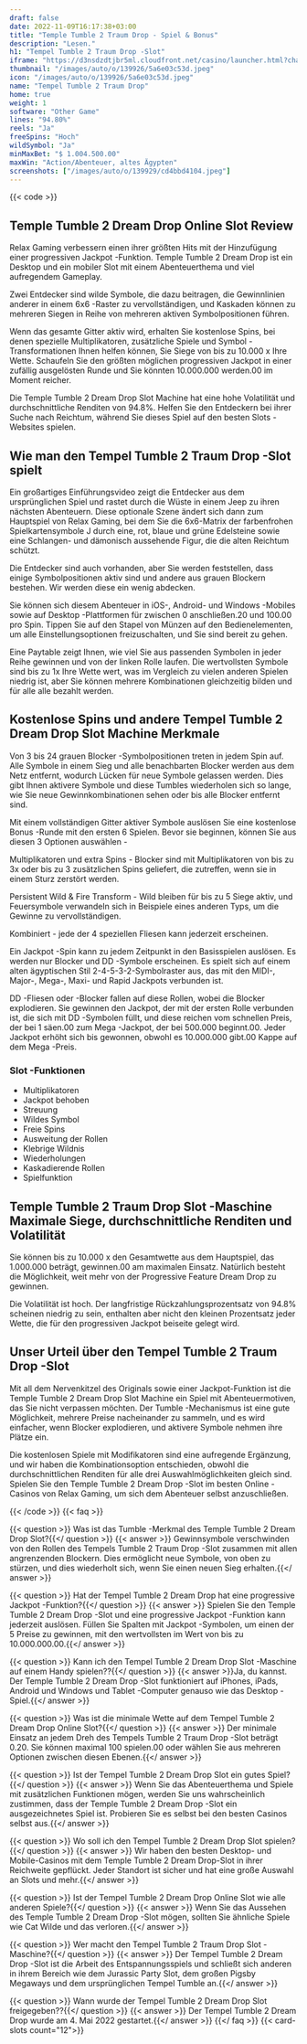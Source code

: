 ```yaml
---
draft: false
date: 2022-11-09T16:17:38+03:00
title: "Temple Tumble 2 Traum Drop - Spiel & Bonus"
description: "Lesen."
h1: "Tempel Tumble 2 Traum Drop -Slot"
iframe: "https://d3nsdzdtjbr5ml.cloudfront.net/casino/launcher.html?channel=web&gameid=templetumble2dd&moneymode=fun&jurisdiction=MT&partnerid=1&fullscreen=false&apex=1"
thumbnail: "/images/auto/o/139926/5a6e03c53d.jpeg"
icon: "/images/auto/o/139926/5a6e03c53d.jpeg"
name: "Tempel Tumble 2 Traum Drop"
home: true
weight: 1
software: "Other Game"
lines: "94.80%"
reels: "Ja"
freeSpins: "Hoch"
wildSymbol: "Ja"
minMaxBet: "$ 1.004.500.00"
maxWin: "Action/Abenteuer, altes Ägypten"
screenshots: ["/images/auto/o/139929/cd4bbd4104.jpeg"]
---
```


{{< code >}}<h2>Temple Tumble 2 Dream Drop Online Slot Review</h2><p>Relax Gaming verbessern einen ihrer größten Hits mit der Hinzufügung einer progressiven Jackpot -Funktion. Temple Tumble 2 Dream Drop ist ein Desktop und ein mobiler Slot mit einem Abenteuerthema und viel aufregendem Gameplay.</p><p>Zwei Entdecker sind wilde Symbole, die dazu beitragen, die Gewinnlinien anderer in einem 6x6 -Raster zu vervollständigen, und Kaskaden können zu mehreren Siegen in Reihe von mehreren aktiven Symbolpositionen führen.</p><p>Wenn das gesamte Gitter aktiv wird, erhalten Sie kostenlose Spins, bei denen spezielle Multiplikatoren, zusätzliche Spiele und Symbol -Transformationen Ihnen helfen können, Sie Siege von bis zu 10.000 x Ihre Wette. Schaufeln Sie den größten möglichen progressiven Jackpot in einer zufällig ausgelösten Runde und Sie könnten 10.000.000 werden.00 im Moment reicher.</p><p>Die Temple Tumble 2 Dream Drop Slot Machine hat eine hohe Volatilität und durchschnittliche Renditen von 94.8%. Helfen Sie den Entdeckern bei ihrer Suche nach Reichtum, während Sie dieses Spiel auf den besten Slots -Websites spielen.</p><h2>Wie man den Tempel Tumble 2 Traum Drop -Slot spielt</h2><p>Ein großartiges Einführungsvideo zeigt die Entdecker aus dem ursprünglichen Spiel und rastet durch die Wüste in einem Jeep zu ihren nächsten Abenteuern. Diese optionale Szene ändert sich dann zum Hauptspiel von Relax Gaming, bei dem Sie die 6x6-Matrix der farbenfrohen Spielkartensymbole J durch eine, rot, blaue und grüne Edelsteine sowie eine Schlangen- und dämonisch aussehende Figur, die die alten Reichtum schützt.</p><p>Die Entdecker sind auch vorhanden, aber Sie werden feststellen, dass einige Symbolpositionen aktiv sind und andere aus grauen Blockern bestehen. Wir werden diese ein wenig abdecken.</p><p>Sie können sich diesem Abenteuer in iOS-, Android- und Windows -Mobiles sowie auf Desktop -Plattformen für zwischen 0 anschließen.20 und 100.00 pro Spin. Tippen Sie auf den Stapel von Münzen auf den Bedienelementen, um alle Einstellungsoptionen freizuschalten, und Sie sind bereit zu gehen.</p><p>Eine Paytable zeigt Ihnen, wie viel Sie aus passenden Symbolen in jeder Reihe gewinnen und von der linken Rolle laufen. Die wertvollsten Symbole sind bis zu 1x Ihre Wette wert, was im Vergleich zu vielen anderen Spielen niedrig ist, aber Sie können mehrere Kombinationen gleichzeitig bilden und für alle alle bezahlt werden.</p><h2>Kostenlose Spins und andere Tempel Tumble 2 Dream Drop Slot Machine Merkmale</h2><p>Von 3 bis 24 grauen Blocker -Symbolpositionen treten in jedem Spin auf. Alle Symbole in einem Sieg und alle benachbarten Blocker werden aus dem Netz entfernt, wodurch Lücken für neue Symbole gelassen werden. Dies gibt Ihnen aktivere Symbole und diese Tumbles wiederholen sich so lange, wie Sie neue Gewinnkombinationen sehen oder bis alle Blocker entfernt sind.</p><p>Mit einem vollständigen Gitter aktiver Symbole auslösen Sie eine kostenlose Bonus -Runde mit den ersten 6 Spielen. Bevor sie beginnen, können Sie aus diesen 3 Optionen auswählen -</p><p>Multiplikatoren und extra Spins - Blocker sind mit Multiplikatoren von bis zu 3x oder bis zu 3 zusätzlichen Spins geliefert, die zutreffen, wenn sie in einem Sturz zerstört werden.</p><p>Persistent Wild & Fire Transform - Wild bleiben für bis zu 5 Siege aktiv, und Feuersymbole verwandeln sich in Beispiele eines anderen Typs, um die Gewinne zu vervollständigen.</p><p>Kombiniert - jede der 4 speziellen Fliesen kann jederzeit erscheinen.</p><p>Ein Jackpot -Spin kann zu jedem Zeitpunkt in den Basisspielen auslösen. Es werden nur Blocker und DD -Symbole erscheinen. Es spielt sich auf einem alten ägyptischen Stil 2-4-5-3-2-Symbolraster aus, das mit den MIDI-, Major-, Mega-, Maxi- und Rapid Jackpots verbunden ist.</p><p>DD -Fliesen oder -Blocker fallen auf diese Rollen, wobei die Blocker explodieren. Sie gewinnen den Jackpot, der mit der ersten Rolle verbunden ist, die sich mit DD -Symbolen füllt, und diese reichen vom schnellen Preis, der bei 1 säen.00 zum Mega -Jackpot, der bei 500.000 beginnt.00. Jeder Jackpot erhöht sich bis gewonnen, obwohl es 10.000.000 gibt.00 Kappe auf dem Mega -Preis.</p><h3>
Slot -Funktionen</h3><ul>
<li></span>
Multiplikatoren</li>
<li></span>
Jackpot behoben</li>
<li></span>
Streuung</li>
<li></span>
Wildes Symbol</li>
<li></span>
Freie Spins</li>
<li></span>
Ausweitung der Rollen</li>
<li></span>
Klebrige Wildnis</li>
<li></span>
Wiederholungen</li>
<li></span>
Kaskadierende Rollen</li>
<li></span>
Spielfunktion</li></ul><h2>Temple Tumble 2 Traum Drop Slot -Maschine Maximale Siege, durchschnittliche Renditen und Volatilität</h2><p>Sie können bis zu 10.000 x den Gesamtwette aus dem Hauptspiel, das 1.000.000 beträgt, gewinnen.00 am maximalen Einsatz. Natürlich besteht die Möglichkeit, weit mehr von der Progressive Feature Dream Drop zu gewinnen.</p><p>Die Volatilität ist hoch. Der langfristige Rückzahlungsprozentsatz von 94.8% scheinen niedrig zu sein, enthalten aber nicht den kleinen Prozentsatz jeder Wette, die für den progressiven Jackpot beiseite gelegt wird.</p><h2>Unser Urteil über den Tempel Tumble 2 Traum Drop -Slot</h2><p>Mit all dem Nervenkitzel des Originals sowie einer Jackpot-Funktion ist die Temple Tumble 2 Dream Drop Slot Machine ein Spiel mit Abenteuermotiven, das Sie nicht verpassen möchten. Der Tumble -Mechanismus ist eine gute Möglichkeit, mehrere Preise nacheinander zu sammeln, und es wird einfacher, wenn Blocker explodieren, und aktivere Symbole nehmen ihre Plätze ein.</p><p>Die kostenlosen Spiele mit Modifikatoren sind eine aufregende Ergänzung, und wir haben die Kombinationsoption entschieden, obwohl die durchschnittlichen Renditen für alle drei Auswahlmöglichkeiten gleich sind. Spielen Sie den Temple Tumble 2 Dream Drop -Slot im besten Online -Casinos von Relax Gaming, um sich dem Abenteuer selbst anzuschließen.</p>
{{< /code >}}
{{< faq >}}

{{< question >}} Was ist das Tumble -Merkmal des Temple Tumble 2 Dream Drop Slot?{{</ question >}}
{{< answer >}} Gewinnsymbole verschwinden von den Rollen des Tempels Tumble 2 Traum Drop -Slot zusammen mit allen angrenzenden Blockern. Dies ermöglicht neue Symbole, von oben zu stürzen, und dies wiederholt sich, wenn Sie einen neuen Sieg erhalten.{{</ answer >}}

{{< question >}} Hat der Tempel Tumble 2 Dream Drop hat eine progressive Jackpot -Funktion?{{</ question >}}
{{< answer >}} Spielen Sie den Temple Tumble 2 Dream Drop -Slot und eine progressive Jackpot -Funktion kann jederzeit auslösen. Füllen Sie Spalten mit Jackpot -Symbolen, um einen der 5 Preise zu gewinnen, mit den wertvollsten im Wert von bis zu 10.000.000.00.{{</ answer >}}

{{< question >}} Kann ich den Tempel Tumble 2 Dream Drop Slot -Maschine auf einem Handy spielen??{{</ question >}}
{{< answer >}}Ja, du kannst. Der Temple Tumble 2 Dream Drop -Slot funktioniert auf iPhones, iPads, Android und Windows und Tablet -Computer genauso wie das Desktop -Spiel.{{</ answer >}}

{{< question >}} Was ist die minimale Wette auf dem Tempel Tumble 2 Dream Drop Online Slot?{{</ question >}}
{{< answer >}} Der minimale Einsatz an jedem Dreh des Tempels Tumble 2 Traum Drop -Slot beträgt 0.20. Sie können maximal 100 spielen.00 oder wählen Sie aus mehreren Optionen zwischen diesen Ebenen.{{</ answer >}}

{{< question >}} Ist der Tempel Tumble 2 Dream Drop Slot ein gutes Spiel?{{</ question >}}
{{< answer >}} Wenn Sie das Abenteuerthema und Spiele mit zusätzlichen Funktionen mögen, werden Sie uns wahrscheinlich zustimmen, dass der Temple Tumble 2 Dream Drop -Slot ein ausgezeichnetes Spiel ist. Probieren Sie es selbst bei den besten Casinos selbst aus.{{</ answer >}}

{{< question >}} Wo soll ich den Tempel Tumble 2 Dream Drop Slot spielen?{{</ question >}}
{{< answer >}} Wir haben den besten Desktop- und Mobile-Casinos mit dem Temple Tumble 2 Dream Drop-Slot in ihrer Reichweite gepflückt. Jeder Standort ist sicher und hat eine große Auswahl an Slots und mehr.{{</ answer >}}

{{< question >}} Ist der Tempel Tumble 2 Dream Drop Online Slot wie alle anderen Spiele?{{</ question >}}
{{< answer >}} Wenn Sie das Aussehen des Temple Tumble 2 Dream Drop -Slot mögen, sollten Sie ähnliche Spiele wie Cat Wilde und das verloren.{{</ answer >}}

{{< question >}} Wer macht den Tempel Tumble 2 Traum Drop Slot -Maschine?{{</ question >}}
{{< answer >}} Der Tempel Tumble 2 Dream Drop -Slot ist die Arbeit des Entspannungsspiels und schließt sich anderen in ihrem Bereich wie dem Jurassic Party Slot, dem großen Pigsby Megaways und dem ursprünglichen Tempel Tumble an.{{</ answer >}}

{{< question >}} Wann wurde der Tempel Tumble 2 Dream Drop Slot freigegeben??{{</ question >}}
{{< answer >}} Der Tempel Tumble 2 Dream Drop wurde am 4. Mai 2022 gestartet.{{</ answer >}}
{{</ faq >}}
{{< card-slots count="12">}}